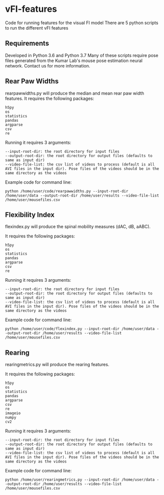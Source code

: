 # vFI-features
Code for running features for the visual FI model
There are 5 python scripts to run the different vFI features

## Requirements

Developed in Python 3.6 and Python 3.7
Many of these scripts require pose files generated from the Kumar Lab's mouse pose estimation neural network. Contact us for more information. 

## Rear Paw Widths

rearpawwidths.py will produce the median and mean rear paw width features.
It requires the following packages:

```
h5py
os
statistics
pandas
argparse
csv
re
```

Running it requires 3 arguments:
```
--input-root-dir: the root directory for input files
--output-root-dir: the root directory for output files (defaults to same as input dir)
--video-file-list: the csv list of videos to process (default is all AVI files in the input dir). Pose files of the videos should be in the same directory as the videos
```

Example code for command line:
```
python /home/user/code/rearpawwidths.py --input-root-dir /home/user/data --output-root-dir /home/user/results --video-file-list /home/user/mousefiles.csv
```

## Flexibility Index

flexindex.py will produce the spinal mobility measures (dAC, dB, aABC).

It requires the following packages:
```
h5py
os
statistics
pandas
argparse
csv
re
```

Running it requires 3 arguments:
```
--input-root-dir: the root directory for input files
--output-root-dir: the root directory for output files (defaults to same as input dir)
--video-file-list: the csv list of videos to process (default is all AVI files in the input dir). Pose files of the videos should be in the same directory as the videos
```

Example code for command line:
```
python /home/user/code/flexindex.py --input-root-dir /home/user/data --output-root-dir /home/user/results --video-file-list /home/user/mousefiles.csv
```

## Rearing
rearingmetrics.py will produce the rearing features.

It requires the following packages:
```
h5py
os
statistics
pandas
argparse
csv
re
imageio
numpy
cv2
```

Running it requires 3 arguments:
```
--input-root-dir: the root directory for input files
--output-root-dir: the root directory for output files (defaults to same as input dir)
--video-file-list: the csv list of videos to process (default is all AVI files in the input dir). Pose files of the videos should be in the same directory as the videos
```



Example code for command line:

```
python /home/user/rearingmetrics.py --input-root-dir /home/user/data --output-root-dir /home/user/results --video-file-list /home/user/mousefiles.csv
```


